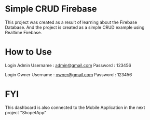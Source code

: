 # Simple CRUD Firebase 
This project was created as a result of learning about the Firebase Database. And the project is created as a simple CRUD example using Realtime Firebase.

# How to Use
Login Admin
Username : admin@gmail.com
Password : 123456

Login Owner
Username : owner@gmail.com
Password : 123456

# FYI 
This dashboard is also connected to the Mobile Application in the next project "ShopetApp"
